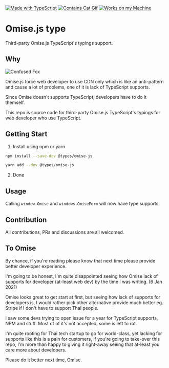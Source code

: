 [![Made with TypeScript](https://forthebadge.com/images/badges/made-with-typescript.svg)](https://forthebadge.com) [![Contains Cat Gif](https://forthebadge.com/images/badges/contains-cat-gifs.svg)](https://forthebadge.com) [![Works on my Machine](https://forthebadge.com/images/badges/works-on-my-machine.svg)](https://forthebadge.com)

# Omise.js type
Third-party Omise.js TypeScript's typings support.

## Why
![Confused Fox](https://image.myanimelist.net/ui/ZPVPz_CObDpnH08hnJF81OfXLbu4yKz7EE0wsUNM1bM-5Fg4fBn2OXfgMSDKKKINYC3JrVKqokAsQONKiC12qcyHJdcV3YS6qn8KH_dwLXL0stNYPfBtpsLkJOZ61Nu_)

Omise.js force web developer to use CDN only which is like an anti-pattern and cause a lot of problems, one of it is lack of TypeScript supports.

Since Omise doesn't supports TypeScript, developers have to do it themself.

This repo is source code for third-party Omise.js TypeScript's typings for web developer who use TypeScript.

## Getting Start
1. Install using npm or yarn
```bash
npm install --save-dev @types/omise-js

yarn add --dev @types/omise-js
```

2. Done

## Usage
Calling `window.Omise` and `windows.OmiseForm` will now have type supports.

## Contribution
All contributions, PRs and discussions are all welcomed.

## To Omise
By chance, if you're reading please know that next time please provide better developer experience.

I'm going to be honest, I'm quite disappointed seeing how Omise lack of supports for developer (at-least web dev) by the time I was writing. (6 Jan 2021)

Omise looks great to get start at first, but seeing how lack of supports for developers is, I would rather pick other alternative provide much better eg. Stripe if I don't have to support Thai people.

I saw some devs trying to open issue for a year for TypeScript supports, NPM and stuff. Most of of it's not accepted, some is left to rot.

I'm quite rooting for Thai tech startup to go for world-class, yet lacking for supports like this is a pain for customers, if you're going to take-over this repo, I'm more than happy to giving it right-away seeing that at-least you care more about developers.

Please do it better next time, Omise.
